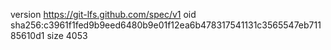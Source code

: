 version https://git-lfs.github.com/spec/v1
oid sha256:c3961f1fed9b9eed6480b9e01f12ea6b478317541131c3565547eb71185610d1
size 4053
